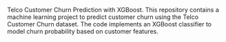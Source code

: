 Telco Customer Churn Prediction with XGBoost.
This repository contains a machine learning project to predict customer churn using the Telco Customer Churn dataset. The code implements an XGBoost classifier to model churn probability based on customer features.
